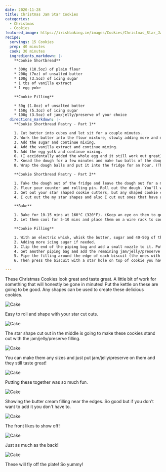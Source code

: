 ```yaml
---
date: 2020-11-28
title: Christmas Jam Star Cookies
categories:
  - Christmas
  - Cookies
featured_image: https://irishbaking.ie/images/Cookies/Christmas_Star_Jam_Cookies/Image_8.webp
recipe:
  servings: 15 Cookies
  prep: 40 minutes
  cook: 30 minutes
  ingredients_markdown: |-
    **Cookie Shortbread**

    * 300g (10.5oz) of plain flour
    * 200g (7oz) of unsalted butter
    * 100g (3.5oz) of icing sugar
    * 1 tbs of vanilla extract
    * 1 egg yoke

    **Cookie Filling**

    * 50g (1.8oz) of unsalted butter
    * 150g (5.3oz) of icing sugar
    * 100g (3.5oz) of jam/jelly/preserve of your choice
  directions_markdown: |-
    **Cookie Shortbread Pastry - Part 1**

    1. Cut butter into cubes and let sit for a couple minutes.
    2. Work the butter into the flour mixture, slowly adding more and more softened butter cubes. Best thing to do is with clean hands to squish the flour and butter together with your thumbs and fingers. Keep going till it all looks incorporated.
    3. Add the sugar and continue mixing.
    4. Add the vanilla extract and continue mixing.
    5. Add the egg yolk and continue mixing.
    6. (I accidentally added the whole egg and it still work out great) (Add more icing sugar if the mix is too wet)
    7. Knead the dough for a few minutes and make two balls of the dough.
    8. Wrap the dough balls and put it into the fridge for an hour. (This will last for longer but after maybe two days it'll be more difficult to roll out)

    **Cookie Shortbread Pastry - Part 2**

    1. Take the dough out of the fridge and leave the dough out for a minimum of 15 mins.
    2. Flour your counter and rolling pin. Roll out the dough. You'll want it to be about 2mm thick.
    3. Get out your star shaped cookie cutters, but any shaped cookie cutter will work. You can even cut it by eye.
    4. I cut out the my star shapes and also I cut out ones that have a small star shape in the middle.

    **Bake**

    1. Bake for 10-15 mins at 160°C (320°F). (Keep an eye on them to get make sure they're all the same color)
    2. Let them cool for 5-10 mins and place them on a wire rack to cool more.

    **Cookie Filling**

    1. With an electric whisk, whisk the butter, sugar and 40-50g of the jam/jelly/preserve together.
    2. Adding more icing sugar if needed.
    3. Clip the end of the piping bag and add a small nozzle to it. Put the mixture into the piping bag.
    4. Get another piping bag and add the remaining jam/jelly/preserve to it. (It's ok to just wack the jam/jelly/preserve onto the cookie instead of using another pipebag)
    5. Pipe the filling around the edge of each biscuit (the ones with no hole in the middle). Fill the middle space with jam/jelly/preserve.
    6. Then press the biscuit with a star hole on top of cookie you have put filling on.

---
```

These Christmas Cookies look great and taste great. A little bit of work for something that will honestly be gone in minutes! Put the kettle on these are going to be good. Any shapes can be used to create these delicious cookies.

![Cake](https://irishbaking.ie/images/Cookies/Christmas_Star_Jam_Cookies/Image_1.webp)

Easy to roll and shape with your star cut outs.

![Cake](https://irishbaking.ie/images/Cookies/Christmas_Star_Jam_Cookies/Image_2.webp)

The star shape cut out in the middle is going to make these cookies stand out with the jam/jelly/preserve filling.

![Cake](https://irishbaking.ie/images/Cookies/Christmas_Star_Jam_Cookies/Image_3.webp)

You can make them any sizes and just put jam/jelly/preserve on them and they still taste great!

![Cake](https://irishbaking.ie/images/Cookies/Christmas_Star_Jam_Cookies/Image_4.webp)

Putting these together was so much fun.

![Cake](https://irishbaking.ie/images/Cookies/Christmas_Star_Jam_Cookies/Image_5.webp)

Showing the butter cream filling near the edges. So good but if you don't want to add it you don't have to.

![Cake](https://irishbaking.ie/images/Cookies/Christmas_Star_Jam_Cookies/Image_6.webp)

The front likes to show off!

![Cake](https://irishbaking.ie/images/Cookies/Christmas_Star_Jam_Cookies/Image_7.webp)

Just as much as the back!

![Cake](https://irishbaking.ie/images/Cookies/Christmas_Star_Jam_Cookies/Image_9.webp)

These will fly off the plate! So yummy!
